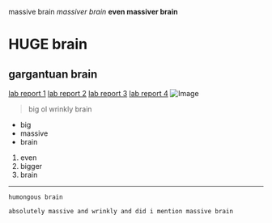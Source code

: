 massive brain
*massiver brain*
**even massiver brain**
# HUGE brain
## gargantuan brain
[lab report 1](https://adityaiyerr.github.io/cse15l-lab-reports/lab-report-1-week-2.html)
[lab report 2](https://adityaiyerr.github.io/markdown-parser/Lab-Report.html)
[lab report 3](https://adityaiyerr.github.io/cse15l-lab-reports/lab-report-3-week-6.html)
[lab report 4](https://adityaiyerr.github.io/cse15l-lab-reports/lab-report-4-week-8.html)
![Image](https://img.i-scmp.com/cdn-cgi/image/fit=contain,width=425,format=auto/sites/default/files/styles/768x768/public/d8/images/methode/2020/07/10/ad89450a-c1d5-11ea-8c85-9f30eae6654e_image_hires_194031.JPG?itok=SmtqUNGR&v=1594381242)
> big ol wrinkly brain
* big
* massive
* brain
1. even
2. bigger
3. brain
---
`humongous brain`
```
absolutely massive and wrinkly and did i mention massive brain
```
